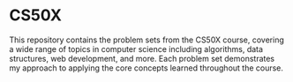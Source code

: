 # CS50X
This repository contains the problem sets from the CS50X course, covering a wide range of topics in computer science including algorithms, data structures, web development, and more. Each problem set demonstrates my approach to applying the core concepts learned throughout the course.
